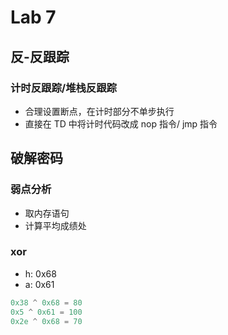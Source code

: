 # Lab 7

## 反-反跟踪

### 计时反跟踪/堆栈反跟踪

-   合理设置断点，在计时部分不单步执行
-   直接在 TD 中将计时代码改成 nop 指令/ jmp 指令

## 破解密码

### 弱点分析

-   取内存语句
-   计算平均成绩处

### xor

-   h: 0x68
-   a: 0x61

```js
0x38 ^ 0x68 = 80
0x5 ^ 0x61 = 100
0x2e ^ 0x68 = 70
```

